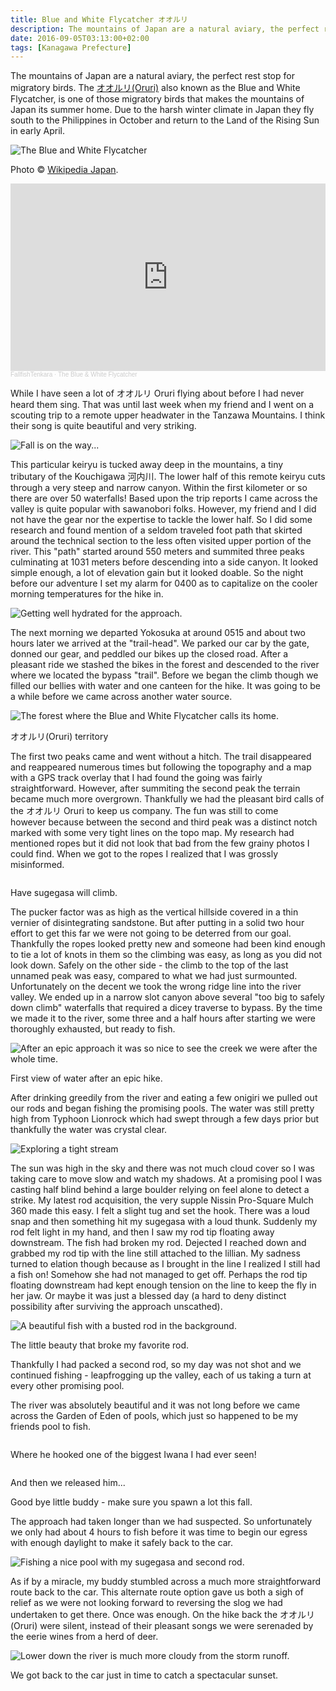 ```yaml
---
title: Blue and White Flycatcher オオルリ
description: The mountains of Japan are a natural aviary, the perfect rest stop for migratory birds, including the Blue and White Flycatcher with a distinct call...
date: 2016-09-05T03:13:00+02:00
tags: [Kanagawa Prefecture]
---
```

<div class="text-lg mt-2">
<p class="mb-2">The mountains of Japan are a natural aviary, the perfect rest stop for migratory birds. The <a href="https://ja.wikipedia.org/wiki/オオルリ" target="_blank" rel="noopener noreferrer" class="text-red-500 hover:bg-red-500 hover:text-white">オオルリ(Oruri)</a> also known as the Blue and White Flycatcher, is one of those migratory birds that makes the mountains of Japan its summer home. Due to the harsh winter climate in Japan they fly south to the Philippines in October and return to the Land of the Rising Sun in early April.</p>

<div class="w-8/12 mx-auto">
<img class="rounded-lg shadow-lg" src="https://fallfish-tenkara-images.s3-us-west-1.amazonaws.com/FfT+-+Blue+%26+White+Flycatcher/blue_and_white_flycatcher-japan-iwana-tenkara-fly_fishing-bird.jpg" alt="The Blue and White Flycatcher" />
<p class="italic text-center">Photo © <a href="https://ja.wikipedia.org/wiki/オオルリ" target="_blank" rel="noopener noreferrer" class="text-red-500 hover:bg-red-500 hover:text-white">Wikipedia Japan</a>.</p>
</div>

<iframe width="100%" height="300" class="mt-4" scrolling="no" frameborder="no" allow="autoplay" src="https://w.soundcloud.com/player/?url=https%3A//api.soundcloud.com/tracks/952598266&color=%23ff5500&auto_play=false&hide_related=false&show_comments=true&show_user=true&show_reposts=false&show_teaser=true&visual=true"></iframe><div style="font-size: 10px; color: #cccccc;line-break: anywhere;word-break: normal;overflow: hidden;white-space: nowrap;text-overflow: ellipsis; font-family: Interstate,Lucida Grande,Lucida Sans Unicode,Lucida Sans,Garuda,Verdana,Tahoma,sans-serif;font-weight: 100;"><a href="https://soundcloud.com/fllfshtnkr" title="FallfishTenkara" target="_blank" style="color: #cccccc; text-decoration: none;">FallfishTenkara</a> · <a href="https://soundcloud.com/fllfshtnkr/the-blue-white-flycatcher" title="The Blue &amp; White Flycatcher" target="_blank" style="color: #cccccc; text-decoration: none;">The Blue &amp; White Flycatcher</a></div>

<p class="mt-2 mb-2">While I have seen a lot of オオルリ Oruri flying about before I had never heard them sing. That was until last week when my friend and I went on a scouting trip to a remote upper headwater in the Tanzawa Mountains. I think their song is quite beautiful and very striking.</p>

<img class="w-8/12 rounded-lg shadow-lg mx-auto" src="https://fallfish-tenkara-images.s3-us-west-1.amazonaws.com/FfT+-+Blue+%26+White+Flycatcher/blue_and_white_flycatcher-japan-iwana-tenkara-fly_fishing-fall+colors.jpg" alt="Fall is on the way..." />

<p class="mt-2 mb-2">This particular keiryu is tucked away deep in the mountains, a tiny tributary of the Kouchigawa 河内川. The lower half of this remote keiryu cuts through a very steep and narrow canyon. Within the first kilometer or so there are over 50 waterfalls! Based upon the trip reports I came across the valley is quite popular with sawanobori folks. However, my friend and I did not have the gear nor the expertise to tackle the lower half. So I did some research and found mention of a seldom traveled foot path that skirted around the technical section to the less often visited upper portion of the river. This "path" started around 550 meters and summited three peaks culminating at 1031 meters before descending into a side canyon. It looked simple enough, a lot of elevation gain but it looked doable. So the night before our adventure I set my alarm for 0400 as to capitalize on the cooler morning temperatures for the hike in.</p>

<img class="w-8/12 rounded-lg shadow-lg mx-auto" src="https://fallfish-tenkara-images.s3-us-west-1.amazonaws.com/FfT+-+Blue+%26+White+Flycatcher/blue_and_white_flycatcher-japan-iwana-tenkara-fly_fishing-lifestraw.jpg" alt="Getting well hydrated for the approach." />

<p class="mt-2 mb-2">The next morning we departed Yokosuka at around 0515 and about two hours later we arrived at the "trail-head". We parked our car by the gate, donned our gear, and peddled our bikes up the closed road. After a pleasant ride we stashed the bikes in the forest and descended to the river where we located the bypass "trail". Before we began the climb though we filled our bellies with water and one canteen for the hike. It was going to be a while before we came across another water source.</p>

<div class="w-8/12 mx-auto">
<img class="rounded-lg shadow-lg" src="https://fallfish-tenkara-images.s3-us-west-1.amazonaws.com/FfT+-+Blue+%26+White+Flycatcher/blue_and_white_flycatcher-japan-iwana-tenkara-fly_fishing-hiking.jpg" alt="The forest where the Blue and White Flycatcher calls its home." />
<p class="italic text-center">オオルリ(Oruri) territory</p>
</div>

<p class="mt-2 mb-2">The first two peaks came and went without a hitch. The trail disappeared and reappeared numerous times but following the topography and a map with a GPS track overlay that I had found the going was fairly straightforward. However, after summiting the second peak the terrain became much more overgrown. Thankfully we had the pleasant bird calls of the オオルリ Oruri to keep us company. The fun was still to come however because between the second and third peak was a distinct notch marked with some very tight lines on the topo map. My research had mentioned ropes but it did not look that bad from the few grainy photos I could find. When we got to the ropes I realized that I was grossly misinformed.</p>

<div class="w-8/12 mx-auto">
<img class="rounded-lg shadow-lg" src="https://fallfish-tenkara-images.s3-us-west-1.amazonaws.com/FfT+-+Blue+%26+White+Flycatcher/blue_and_white_flycatcher-japan-iwana-tenkara-fly_fishing-cliff+climbing.JPG" alt="" />
<p class="italic text-center">Have sugegasa will climb.</p>
</div>

<p class="mt-2 mb-2">The pucker factor was as high as the vertical hillside covered in a thin vernier of disintegrating sandstone. But after putting in a solid two hour effort to get this far we were not going to be deterred from our goal. Thankfully the ropes looked pretty new and someone had been kind enough to tie a lot of knots in them so the climbing was easy, as long as you did not look down. Safely on the other side - the climb to the top of the last unnamed peak was easy, compared to what we had just surmounted. Unfortunately on the decent we took the wrong ridge line into the river valley. We ended up in a narrow slot canyon above several "too big to safely down climb" waterfalls that required a dicey traverse to bypass. By the time we made it to the river, some three and a half hours after starting we were thoroughly exhausted, but ready to fish.</p>

<div class="w-8/12 mx-auto">
<img class="rounded-lg shadow-lg" src="https://fallfish-tenkara-images.s3-us-west-1.amazonaws.com/FfT+-+Blue+%26+White+Flycatcher/blue_and_white_flycatcher-japan-iwana-tenkara-fly_fishing-ogawadani.jpg" alt="After an epic approach it was so nice to see the creek we were after the whole time." />
<p class="italic text-center">First view of water after an epic hike.</p>
</div>

<p class="mt-2 mb-2">After drinking greedily from the river and eating a few onigiri we pulled out our rods and began fishing the promising pools. The water was still pretty high from Typhoon Lionrock which had swept through a few days prior but thankfully the water was crystal clear.</p>

<img class="w-8/12 rounded-lg shadow-lg mx-auto" src="https://fallfish-tenkara-images.s3-us-west-1.amazonaws.com/FfT+-+Blue+%26+White+Flycatcher/blue_and_white_flycatcher-japan-iwana-tenkara-fly_fishing-exploring.jpg" alt="Exploring a tight stream" />

<p class="mt-2 mb-2">The sun was high in the sky and there was not much cloud cover so I was taking care to move slow and watch my shadows. At a promising pool I was casting half blind behind a large boulder relying on feel alone to detect a strike. My latest rod acquisition, the very supple Nissin Pro-Square Mulch 360 made this easy. I felt a slight tug and set the hook. There was a loud snap and then something hit my sugegasa with a loud thunk. Suddenly my rod felt light in my hand, and then I saw my rod tip floating away downstream. The fish had broken my rod. Dejected I reached down and grabbed my rod tip with the line still attached to the lillian. My sadness turned to elation though because as I brought in the line I realized I still had a fish on! Somehow she had not managed to get off. Perhaps the rod tip floating downstream had kept enough tension on the line to keep the fly in her jaw. Or maybe it was just a blessed day (a hard to deny distinct possibility after surviving the approach unscathed).</p>

<div class="w-8/12 mx-auto">
<img class="rounded-lg shadow-lg" src="https://fallfish-tenkara-images.s3-us-west-1.amazonaws.com/FfT+-+Blue+%26+White+Flycatcher/blue_and_white_flycatcher-japan-iwana-tenkara-fly_fishing.jpg" alt="A beautiful fish with a busted rod in the background." />
<p class="italic text-center">The little beauty that broke my favorite rod.</p>
</div>

<p class="mt-2 mb-2">Thankfully I had packed a second rod, so my day was not shot and we continued fishing - leapfrogging up the valley, each of us taking a turn at every other promising pool.</p>

<p class="mt-2 mb-2">The river was absolutely beautiful and it was not long before we came across the Garden of Eden of pools, which just so happened to be my friends pool to fish.</p>

<div class="w-8/12 mx-auto">
<img class="rounded-lg shadow-lg" src="https://fallfish-tenkara-images.s3-us-west-1.amazonaws.com/FfT+-+Blue+%26+White+Flycatcher/blue_and_white_flycatcher-japan-iwana-tenkara-fly_fishing-waterfall.jpg" alt="" />
<p class="italic text-center">Where he hooked one of the biggest Iwana I had ever seen!</p>
</div>

<div class="w-8/12 mx-auto">
<img class="rounded-lg shadow-lg" src="https://fallfish-tenkara-images.s3-us-west-1.amazonaws.com/FfT+-+Blue+%26+White+Flycatcher/blue_and_white_flycatcher-japan-iwana-tenkara-fly_fishing-big+fish.jpg" alt="" />
<p class="italic text-center">And then we released him...</p>
</div>

<p class="mt-2 mb-2">Good bye little buddy - make sure you spawn a lot this fall.</p>

<p class="mt-2 mb-2">The approach had taken longer than we had suspected. So unfortunately we only had about 4 hours to fish before it was time to begin our egress with enough daylight to make it safely back to the car.</p>

<img class="w-8/12 rounded-lg shadow-lg mx-auto" src="https://fallfish-tenkara-images.s3-us-west-1.amazonaws.com/FfT+-+Blue+%26+White+Flycatcher/blue_and_white_flycatcher-japan-iwana-tenkara-fly_fishing-sugegasa.jpg
" alt="Fishing a nice pool with my sugegasa and second rod." />

<p class="mt-2 mb-2">As if by a miracle, my buddy stumbled across a much more straightforward route back to the car. This alternate route option gave us both a sigh of relief as we were not looking forward to reversing the slog we had undertaken to get there. Once was enough. On the hike back the オオルリ(Oruri) were silent, instead of their pleasant songs we were serenaded by the eerie wines from a herd of deer.</p>

<img class="w-8/12 rounded-lg shadow-lg mx-auto" src="https://fallfish-tenkara-images.s3-us-west-1.amazonaws.com/FfT+-+Blue+%26+White+Flycatcher/blue_and_white_flycatcher-japan-iwana-tenkara-fly_fishing-flood.jpg" alt="Lower down the river is much more cloudy from the storm runoff." />

<p class="mt-2 mb-2">We got back to the car just in time to catch a spectacular sunset.</p>

<img class="w-8/12 rounded-lg shadow-lg mx-auto" src="https://fallfish-tenkara-images.s3-us-west-1.amazonaws.com/FfT+-+Blue+%26+White+Flycatcher/blue_and_white_flycatcher-japan-iwana-tenkara-fly_fishing-sunset.jpg" alt="" />
</div>